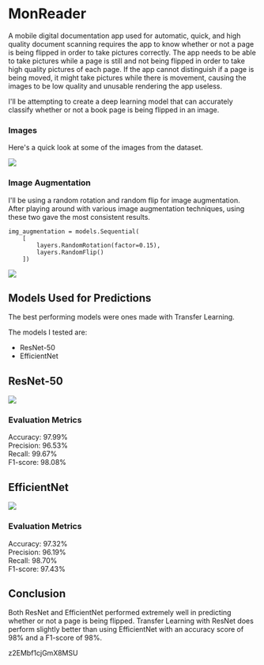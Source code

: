 # MonReader

A mobile digital documentation app used for automatic, quick, and high quality document scanning requires the app to know whether or not a page is being flipped in order to take pictures correctly. The app needs to be able to take pictures while a page is still and not being flipped in order to take high quality pictures of each page. If the app cannot distinguish if a page is being moved, it might take pictures while there is movement, causing the images to be low quality and unusable rendering the app useless.

I'll be attempting to create a deep learning model that can accurately classify whether or not a book page is being flipped in an image.

### Images
Here's a quick look at some of the images from the dataset.

<img src='https://i.imgur.com/LZN4lXx.jpg'>

### Image Augmentation
I'll be using a random rotation and random flip for image augmentation. After playing around with various image augmentation techniques, using these two gave the most consistent results.

```
img_augmentation = models.Sequential(
    [
        layers.RandomRotation(factor=0.15),
        layers.RandomFlip()
    ])
```

<img src='https://i.imgur.com/l7YMLEk.jpg'>


## Models Used for Predictions

The best performing models were ones made with Transfer Learning. 

The models I tested are:<br>
* ResNet-50
* EfficientNet

## ResNet-50
<img src='https://i.imgur.com/1zdGMoL.jpg'>

### Evaluation Metrics
Accuracy: 97.99%<br>
Precision: 96.53%<br>
Recall: 99.67%<br>
F1-score: 98.08%<br>

## EfficientNet
<img src='https://i.imgur.com/g0QaJX1.jpg'>

### Evaluation Metrics
Accuracy: 97.32%<br>
Precision: 96.19%<br>
Recall: 98.70%<br>
F1-score: 97.43%<br>


## Conclusion
Both ResNet and EfficientNet performed extremely well in predicting whether or not a page is being flipped. Transfer Learning with ResNet does perform slightly better than using EfficientNet with an accuracy score of 98% and a F1-score of 98%.


z2EMbf1cjGmX8MSU
